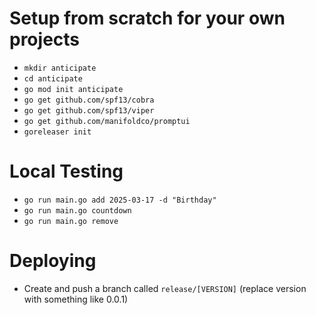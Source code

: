 # Setup from scratch for your own projects

- `mkdir anticipate`
- `cd anticipate`
- `go mod init anticipate`
- `go get github.com/spf13/cobra`
- `go get github.com/spf13/viper`
- `go get github.com/manifoldco/promptui`
- `goreleaser init`

# Local Testing

- `go run main.go add 2025-03-17 -d "Birthday"`
- `go run main.go countdown`
- `go run main.go remove`

# Deploying

- Create and push a branch called `release/[VERSION]` (replace version with something like 0.0.1)
